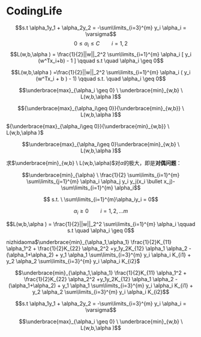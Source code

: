 # CodingLife
$$s.t \alpha_1y_1 + \alpha_2y_2 = -\sum\limits_{i=3}^{m} y_i \alpha_i = \varsigma$$
$$ 0 \leq \alpha_i \leq C \qquad i=1,2 $$
$$L(w,b,\alpha ) = \frac{1}{2}||w||_2^2 \sum\limits_{i=1}^{m} \alpha_i [ y_i (w^Tx_i+b) - 1 ] \qquad s.t \quad \alpha_i \geq 0$$

$$L(w,b,\alpha ) =\frac{1}{2}||w||_2^2 \sum\limits_{i=1}^{m} \alpha_i ( y_i (w^Tx_i + b ) - 1) \qquad s.t. \quad \alpha_i \geq 0$$ 

$$\underbrace{max}_{\alpha_i \geq 0} \ \underbrace{min}_{w,b} \ L(w,b,\alpha )$$

$${\underbrace{max}_{\alpha_i\geq 0}}{\underbrace{min}_{w,b}} \ L(w,b,\alpha )$$

${\underbrace{max}_{\alpha_i\geq 0}}{\underbrace{min}_{w,b}} \ L(w,b,\alpha )$

$$\underbrace{max}_{\alpha_i\geq 0}\underbrace{min}_{w,b} \ L(w,b,\alpha )$$

求$\underbrace{min}_{w,b} \ L(w,b,\alpha)$对$\alpha$的极大，即是**对偶问题**：

$$\underbrace{min}_{\alpha} \ \frac{1}{2} \sum\limits_{i=1}^{m} \sum\limits_{j=1}^{m} \alpha_i \alpha_j y_i y_j(x_i \bullet x_j)-\sum\limits_{i=1}^{m} \alpha_i$$

$$ s.t. \ \sum\limits_{i=1}^{m}\alpha_iy_i = 0$$

$$ \alpha_i \geq 0  \qquad i=1,2,...m $$

$$L(w,b,\alpha ) = \frac{1}{2}||w||_2^2 \sum\limits_{i=1}^{m} \alpha_i \qquad s.t \quad \alpha_i \geq 0$$

nizhidaoma$\underbrace{min}_{\alpha_1,\alpha_1} \frac{1}{2}K_{11} \alpha_1^2 + \frac{1}{2}K_{22} \alpha_2^2 +y_1y_2K_{12} \alpha_1 \alpha_2 - (\alpha_1+\alpha_2) + y_1 \alpha_1 \sum\limits_{i=3}^{m} y_i \alpha_i K_{i1} + y_2 \alpha_2 \sum\limits_{i=3}^{m} y_i \alpha_i K_{i2}$

$$\underbrace{min}_{\alpha_1,\alpha_1} \frac{1}{2}K_{11} \alpha_1^2 + \frac{1}{2}K_{22} \alpha_2^2 +y_1y_2K_{12} \alpha_1 \alpha_2 - (\alpha_1+\alpha_2) + y_1 \alpha_1 \sum\limits_{i=3}^{m} y_i \alpha_i K_{i1} + y_2 \alpha_2 \sum\limits_{i=3}^{m} y_i \alpha_i K_{i2}$$

$$s.t \alpha_1y_1 + \alpha_2y_2 = -\sum\limits_{i=3}^{m} y_i \alpha_i = \varsigma$$

$$\underbrace{max}_{\alpha_i \geq 0} \ \underbrace{min}_{w,b} \ L(w,b,\alpha )$$